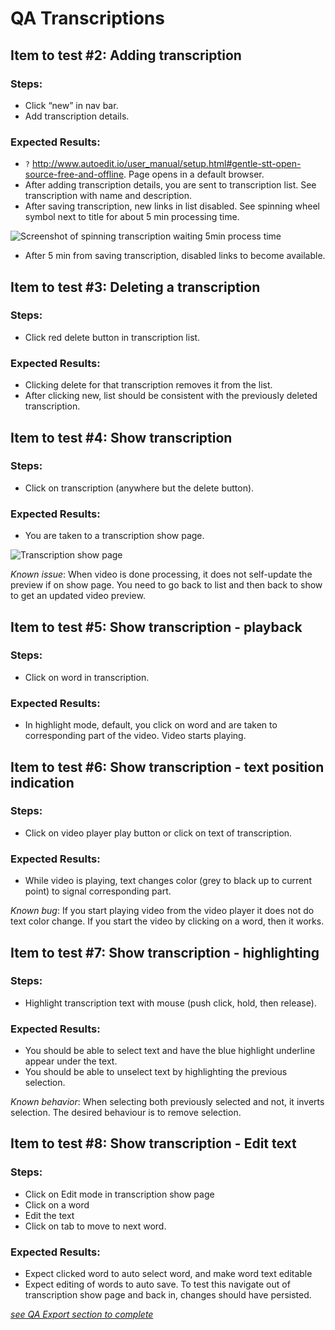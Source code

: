 # QA Transcriptions

## Item to test #2: Adding transcription

### Steps:
- Click “new” in nav bar. 
- Add transcription details. 

### Expected Results:
- `?` http://www.autoedit.io/user_manual/setup.html#gentle-stt-open-source-free-and-offline. Page opens in a default browser. 
- After adding transcription details, you are sent to transcription list. See transcription with name and description.
- After saving transcription, new links in list disabled. See spinning wheel symbol next to title for about 5 min processing time. 


![Screenshot of spinning transcription waiting 5min process time]()

- After 5 min from saving transcription, disabled links to become available.


## Item to test #3: Deleting a transcription

### Steps:
- Click red delete button in transcription list. 

### Expected Results:
- Clicking delete for that transcription removes it from the list. 
- After clicking new, list should be consistent with the previously deleted transcription. 

## Item to test #4: Show transcription
### Steps:
- Click on transcription (anywhere but the delete button).
### Expected Results:
- You are taken to a transcription show page.

![Transcription show page]()

_Known issue_: When video is done processing, it does not self-update the preview if on show page. You need to go back to list and then back to show to get an updated video preview. 

## Item to test #5: Show transcription - playback

### Steps:
- Click on word in transcription. 

### Expected Results:
- In highlight mode, default, you click on word and are taken to corresponding part of the video. Video starts playing. 

## Item to test #6: Show transcription - text position indication

### Steps:
- Click on video player play button or click on text of transcription.

### Expected Results:
- While video is playing, text changes color (grey to black up to current point) to signal corresponding part.

_Known bug_: If you start playing video from the video player it does not do text color change. If you start the video by clicking on a word, then it works. 

## Item to test #7: Show transcription - highlighting 

### Steps:
- Highlight transcription text with mouse (push click, hold, then release).

### Expected Results:
- You should be able to select text and have the blue highlight underline appear under the text.
- You should be able to unselect text by highlighting the previous selection. 

_Known behavior_: When selecting both previously selected and not, it inverts selection. The desired behaviour is to remove selection.

## Item to test #8: Show transcription - Edit text

### Steps:
- Click on Edit mode in transcription show page
- Click on a word
- Edit the text 
- Click on tab to move to next word. 

### Expected Results:
- Expect clicked word to auto select word, and make word text editable 
- Expect editing of words to auto save. To test this navigate out of transcription show page and back in, changes should have persisted.


[_see QA Export section to complete_](/qa/qa-export.md)
